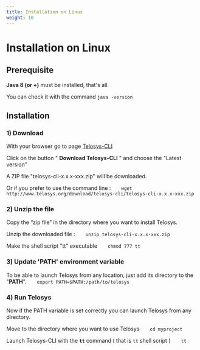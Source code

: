 ```yaml
---
title: Installation on Linux
weight: 10
---
```


# Installation on Linux

## Prerequisite

**Java 8 \(or +\)** must be installed, that's all.

You can check it with the command  `java -version`

## Installation

### 1\) Download

With your browser go to page [Telosys-CLI](http://www.telosys.org/cli.html)

Click on the button " **Download Telosys-CLI** " and choose the "Latest version"

A ZIP file "telosys-cli-x.x.x-xxx.zip" will be downloaded.

Or if you prefer to use the command line :        `wget http://www.telosys.org/download/telosys-cli/telosys-cli-x.x.x-xxx.zip`

### 2\) Unzip the file

Copy the “zip file” in the directory where you want to install Telosys.

Unzip the downloaded file :        `unzip telosys-cli-x.x.x-xxx.zip`

Make the shell script "tt" executable        `chmod 777 tt`

### 3\) Update 'PATH' environment variable

To be able to launch Telosys from any location, just add its directory to the "**PATH**".       `export PATH=$PATH:/path/to/telosys`

### 4\) Run Telosys

Now if the PATH variable is set correctly you can launch Telosys from any directory.

Move to the directory where you want to use Telosys        `cd myproject`

Launch Telosys-CLI with the **`tt`** command \( that is `tt` shell script \)        `tt`

